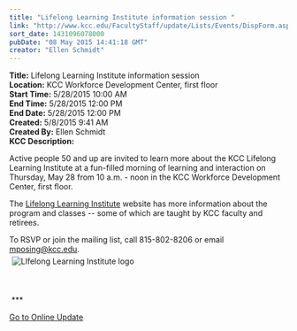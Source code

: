 ```yaml
---
title: "​Lifelong Learning Institute information session "
link: "http://www.kcc.edu/FacultyStaff/update/Lists/Events/DispForm.aspx?ID=802"
sort_date: 1431096078000
pubDate: "08 May 2015 14:41:18 GMT"
creator: "Ellen Schmidt"
---
```


<div><b>Title:</b> ​Lifelong Learning Institute information session </div>
<div><b>Location:</b> KCC Workforce Development Center, first floor </div>
<div><b>Start Time:</b> 5/28/2015 10:00 AM</div>
<div><b>End Time:</b> 5/28/2015 12:00 PM</div>
<div><b>End Date:</b> 5/28/2015 12:00 PM</div>
<div><b>Created:</b> 5/8/2015 9:41 AM</div>
<div><b>Created By:</b> Ellen Schmidt</div>
<div><b>KCC Description:</b> <div class="ExternalClass4026D344EA6B4C7DAE9AE68A1338E85F"><p>Active people 50 and up are invited to learn more about the KCC Lifelong Learning Institute at a fun-filled morning of learning and interaction on Thursday, May 28 from 10 a.m. - noon in the KCC Workforce Development Center, first floor.</p>
<p>The <a href="/lli">Lifelong Learning Institute</a> website has more information about the program and classes -- some of which are taught by KCC faculty and retirees.</p>
<p>To RSVP or join the mailing list, call 815-802-8206 or email <a href="mailto:mposing@kcc.edu">mposing@kcc.edu</a>.<br /><img alt="LIfelong Learning Institute logo" src="/SiteCollectionImages/LifelongLearningLogo.jpg" style="margin:5px" /><br /><br /></p>
<p><br /> ***</p>
<p><a href="/update">Go to Online Update</a></p></div></div>
